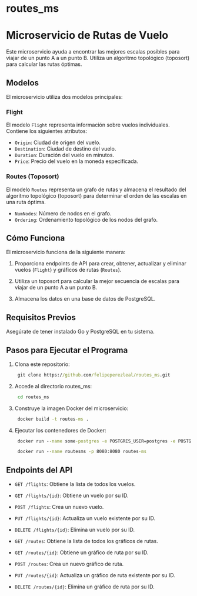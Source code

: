 # routes_ms
# Microservicio de Rutas de Vuelo

Este microservicio ayuda a encontrar las mejores escalas posibles para viajar de un punto A a un punto B. Utiliza un algoritmo topológico (toposort) para calcular las rutas óptimas.

## Modelos

El microservicio utiliza dos modelos principales:

### Flight

El modelo `Flight` representa información sobre vuelos individuales. Contiene los siguientes atributos:

- `Origin`: Ciudad de origen del vuelo.
- `Destination`: Ciudad de destino del vuelo.
- `Duration`: Duración del vuelo en minutos.
- `Price`: Precio del vuelo en la moneda especificada.

### Routes (Toposort)

El modelo `Routes` representa un grafo de rutas y almacena el resultado del algoritmo topológico (toposort) para determinar el orden de las escalas en una ruta óptima.

- `NumNodes`: Número de nodos en el grafo.
- `Ordering`: Ordenamiento topológico de los nodos del grafo.

## Cómo Funciona

El microservicio funciona de la siguiente manera:

1. Proporciona endpoints de API para crear, obtener, actualizar y eliminar vuelos (`Flight`) y gráficos de rutas (`Routes`).

2. Utiliza un toposort para calcular la mejor secuencia de escalas para viajar de un punto A a un punto B.

3. Almacena los datos en una base de datos de PostgreSQL.

## Requisitos Previos

Asegúrate de tener instalado Go y PostgreSQL en tu sistema.

## Pasos para Ejecutar el Programa

1. Clona este repositorio:
   ```cmd
    git clone https://github.com/felipeperezleal/routes_ms.git
   ```
2. Accede al directorio routes_ms: 
   ```cmd
    cd routes_ms
   ```
3. Construye la imagen Docker del microservicio:
   ```cmd
    docker build -t routes-ms .
   ```
4. Ejecutar los contenedores de Docker:
   ```cmd
    docker run --name some-postgres -e POSTGRES_USER=postgres -e POSTGRES_PASSWORD=mysecretpassword -p 5432:5432
   ```

   ```cmd
    docker run --name routesms -p 8080:8080 routes-ms
   ```
   
## Endpoints del API

- `GET /flights`: Obtiene la lista de todos los vuelos.
- `GET /flights/{id}`: Obtiene un vuelo por su ID.
- `POST /flights`: Crea un nuevo vuelo.
- `PUT /flights/{id}`: Actualiza un vuelo existente por su ID.
- `DELETE /flights/{id}`: Elimina un vuelo por su ID.

- `GET /routes`: Obtiene la lista de todos los gráficos de rutas.
- `GET /routes/{id}`: Obtiene un gráfico de ruta por su ID.
- `POST /routes`: Crea un nuevo gráfico de ruta.
- `PUT /routes/{id}`: Actualiza un gráfico de ruta existente por su ID.
- `DELETE /routes/{id}`: Elimina un gráfico de ruta por su ID.






